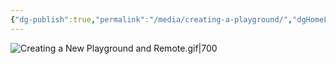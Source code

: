 ```yaml
---
{"dg-publish":true,"permalink":"/media/creating-a-playground/","dgHomeLink":true}
---
```


![Creating a New Playground and Remote.gif|700](/img/user/Media/Creating%20a%20New%20Playground%20and%20Remote.gif)